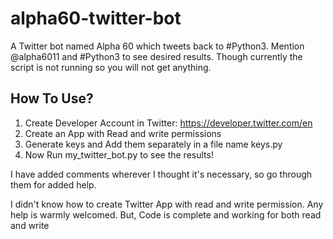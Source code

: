 # alpha60-twitter-bot
A Twitter bot named Alpha 60 which tweets back to #Python3. 
Mention @alpha6011 and #Python3 to see desired results.
Though currently the script is not running so you will not get anything.

## How To Use?
1. Create Developer Account in Twitter: https://developer.twitter.com/en
2. Create an App with Read and write permissions  
3. Generate keys and Add them separately in a file name keys.py
4. Now Run my_twitter_bot.py to see the results!

I have added comments wherever I thought it's necessary, so go through them for added help.

I didn't know how to create Twitter App with read and write permission. Any help is warmly welcomed.
But, Code is complete and working for both read and write 
